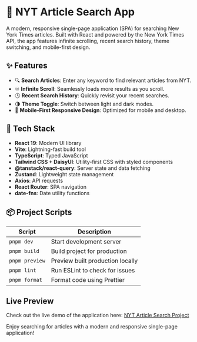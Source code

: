 # 📰 NYT Article Search App

A modern, responsive single-page application (SPA) for searching New York Times articles. Built with React and powered by the New York Times API, the app features infinite scrolling, recent search history, theme switching, and mobile-first design.

## ✨ Features

- 🔍 **Search Articles**: Enter any keyword to find relevant articles from NYT.
- ♾️ **Infinite Scroll**: Seamlessly loads more results as you scroll.
- 🕓 **Recent Search History**: Quickly revisit your recent searches.
- 🌗 **Theme Toggle**: Switch between light and dark modes.
- 📱 **Mobile-First Responsive Design**: Optimized for mobile and desktop.

## 🧰 Tech Stack

- **React 19**: Modern UI library
- **Vite**: Lightning-fast build tool
- **TypeScript**: Typed JavaScript
- **Tailwind CSS + DaisyUI**: Utility-first CSS with styled components
- **@tanstack/react-query**: Server state and data fetching
- **Zustand**: Lightweight state management
- **Axios**: API requests
- **React Router**: SPA navigation
- **date-fns**: Date utility functions

## 📦 Project Scripts

| Script         | Description                      |
| -------------- | -------------------------------- |
| `pnpm dev`     | Start development server         |
| `pnpm build`   | Build project for production     |
| `pnpm preview` | Preview built production locally |
| `pnpm lint`    | Run ESLint to check for issues   |
| `pnpm format`  | Format code using Prettier       |

## Live Preview

Check out the live demo of the application here: [NYT Article Search Project](https://nyt-article-search-project.vercel.app/)

Enjoy searching for articles with a modern and responsive single-page application!
